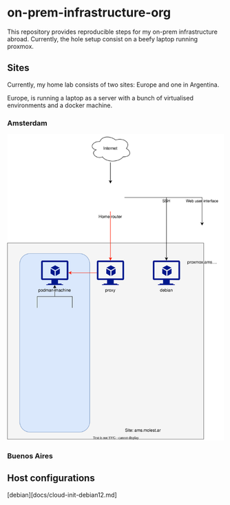 # on-prem-infrastructure-org

This repository provides reproducible steps for my on-prem infrastructure abroad.
Currently, the hole setup consist on a beefy laptop running proxmox.

## Sites
Currently, my home lab consists of two sites: Europe and one in Argentina.

Europe, is running a laptop as a server with a bunch of virtualised environments and a docker machine.

### Amsterdam

![Amstedam network diagram](./docs/diagram-ams.svg)

### Buenos Aires

## Host configurations

[debian][docs/cloud-init-debian12.md]
